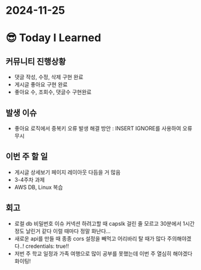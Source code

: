 # 2024-11-25

# :sunglasses: Today I Learned
## 커뮤니티 진행상황
- 댓글 작성, 수정, 삭제 구현 완료
- 게시글 좋아요 구현 완료
- 좋아요 수, 조회수, 댓글수 구현완료

## 발생 이슈
- 좋아요 로직에서 중복키 오류 발생
  해결 방안 : INSERT IGNORE를 사용하여 오류 무시


## 이번 주 할 일
- 게시글 상세보기 페이지 레이아웃 다듬을 거 많음
- 3-4주차 과제
- AWS DB, Linux 복습



## 회고
- 로컬 db 비밀번호 이슈
  커넥션 하려고할 때 capslk 걸린 줄 모르고 30분에서 1시간 정도 날린거 같다 이럴 때마다 정말 화난다... 
- 새로운 api를 만들 때 종종 cors 설정을 빼먹고 어리바리 탈 때가 많다 주의해야겠다..!
  credentials: true!!
- 저번 주 학교 일정과 가족 여행으로 많이 공부를 못했는데 이번 주 열심히 해야겠다 화이팅!

